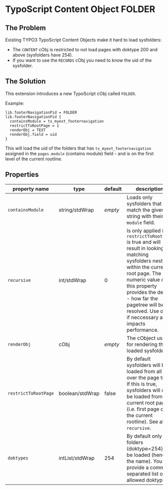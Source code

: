 # TypoScript Content Object FOLDER

## The Problem

Existing TYPO3 TypoScript Content Objects make it hard to load sysfolders:

* The `CONTENT` cObj is restricted to not load pages with doktype 200 and above (sysfolders have 254).
* If you want to use the `RECORDS` cObj you need to know the uid of the sysfolder. 

## The Solution

This extension introduces a new TypoScript cObj called `FOLDER`.

Example:

    lib.footerNavigationPid = FOLDER
    lib.footerNavigationPid {
      containsModule = tx_myext_footernavigation
      restrictToRootPage = 1
      renderObj = TEXT
      renderObj.field = uid
    }

This will load the uid of the folders that has `tx_myext_footernavigation` assigned in the `pages.module`
(contains module) field - and is on the first level of the current rootline.

## Properties

| property name    | type            | default | description |
|------------------|-----------------|---------|-------------|
| `containsModule` | string/stdWrap  | *empty* | Loads only sysfolders that match the given string with their `module` field. |
| `recursive`      | int/stdWrap     | 0       | Is only applied if `restrictToRootPage` is true and will result in looking for matching sysfolders nested within the current root page. The numeric value of this property provides the depth - how far the pagetree will be resolved. Use only if neccessary as it impacts performance. |
| `renderObj`      | cObj            | *empty* | The cObject used for rendering the loaded sysfolders. |
| `restrictToRootPage` | boolean/stdWrap | false | By default sysfolders will be loaded from all over the page tree. If this is true, sysfolders will only be loaded from the current root page (i.e. first page of the current rootline). See also `recursive`.
| `doktypes`       | intList/stdWrap | 254     | By default only folders (doktype=254) will be loaded (hence the name). You can provide a comma separated list of allowed doktypes.
